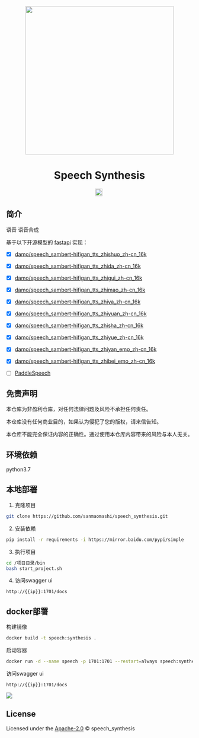 <div align="center">
  <a href="https://github.com/sanmaomashi/speech_synthesis">
    <img src="https://raw.githubusercontent.com/sanmaomashi/speech_synthesis/main/img/1.jpg" height="400">
  </a>
  <h1>Speech Synthesis</h1>
  <img src="https://img.shields.io/github/repo-size/sanmaomashi/speech_synthesis.svg?label=Repo%20size&style=flat-square" height="20">
  <img src="https://img.shields.io/badge/License-Apache%202.0-purple" data-origin="https://img.shields.io/badge/License-Apache%202.0-blue" alt="">
</div>






## 简介

语音 语音合成



基于以下开源模型的 [fastapi](https://github.com/tiangolo/fastapi) 实现：

- [x] [damo/speech_sambert-hifigan_tts_zhishuo_zh-cn_16k](https://www.modelscope.cn/models/damo/speech_sambert-hifigan_tts_zhishuo_zh-cn_16k/summary)
- [x] [damo/speech_sambert-hifigan_tts_zhida_zh-cn_16k](https://www.modelscope.cn/models/damo/speech_sambert-hifigan_tts_zhida_zh-cn_16k/summary)
- [x] [damo/speech_sambert-hifigan_tts_zhigui_zh-cn_16k](https://www.modelscope.cn/models/damo/speech_sambert-hifigan_tts_zhigui_zh-cn_16k/summary)
- [x] [damo/speech_sambert-hifigan_tts_zhimao_zh-cn_16k](https://www.modelscope.cn/models/damo/speech_sambert-hifigan_tts_zhimao_zh-cn_16k/summary)
- [x] [damo/speech_sambert-hifigan_tts_zhiya_zh-cn_16k](https://www.modelscope.cn/models/damo/speech_sambert-hifigan_tts_zhiya_zh-cn_16k/summary)
- [x] [damo/speech_sambert-hifigan_tts_zhiyuan_zh-cn_16k](https://www.modelscope.cn/models/damo/speech_sambert-hifigan_tts_zhiyuan_zh-cn_16k/summary)
- [x] [damo/speech_sambert-hifigan_tts_zhisha_zh-cn_16k](https://www.modelscope.cn/models/damo/speech_sambert-hifigan_tts_zhisha_zh-cn_16k/summary)
- [x] [damo/speech_sambert-hifigan_tts_zhiyue_zh-cn_16k](https://www.modelscope.cn/models/damo/speech_sambert-hifigan_tts_zhiyue_zh-cn_16k/summary)
- [x] [damo/speech_sambert-hifigan_tts_zhiyan_emo_zh-cn_16k](https://www.modelscope.cn/models/damo/speech_sambert-hifigan_tts_zhiyan_emo_zh-cn_16k/summary)
- [x] [damo/speech_sambert-hifigan_tts_zhibei_emo_zh-cn_16k](https://www.modelscope.cn/models/damo/speech_sambert-hifigan_tts_zhibei_emo_zh-cn_16k/summary)
- [ ] [PaddleSpeech](https://github.com/PaddlePaddle/PaddleSpeech)






## 免责声明

本仓库为非盈利仓库，对任何法律问题及风险不承担任何责任。

本仓库没有任何商业目的，如果认为侵犯了您的版权，请来信告知。

本仓库不能完全保证内容的正确性。通过使用本仓库内容带来的风险与本人无关。



## 环境依赖

python3.7



## 本地部署

1. 克隆项目

```bash
git clone https://github.com/sanmaomashi/speech_synthesis.git
```

2. 安装依赖

```bash
pip install -r requirements -i https://mirror.baidu.com/pypi/simple
```

3. 执行项目

```bash
cd /项目目录/bin
bash start_project.sh
```

4. 访问swagger ui

```http
http://{{ip}}:1701/docs
```



## docker部署

构建镜像

```bash
docker build -t speech:synthesis .
```

启动容器

```bash
docker run -d --name speech -p 1701:1701 --restart=always speech:synthesis
```

访问swagger ui

```http
http://{{ip}}:1701/docs
```

![](https://raw.githubusercontent.com/sanmaomashi/speech_synthesis/main/img/2.png)

## License

Licensed under the [Apache-2.0](http://choosealicense.com/licenses/apache/) © speech_synthesis

